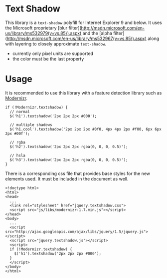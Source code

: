 # Text Shadow
This library is a `text-shadow` polyfill for Internet Explorer 9 and below. It uses the Microsoft proprietary [blur filter](http://msdn.microsoft.com/en-us/library/ms532979(v=vs.85\).aspx) and the [alpha filter](http://msdn.microsoft.com/en-us/library/ms532967(v=vs.85\).aspx) along with layering to closely approximate `text-shadow`.

* currently only pixel units are supported
* the color must be the last property

# Usage
It is recommended to use this library with a feature detection library such as [Modernizr](http://www.modernizr.com/docs/#textshadow).

    if (!Modernizr.textshadow) {
      // normal
      $('h1').textshadow('2px 2px 2px #000');
      
      // multiple shadows
      $('h1.cool').textshadow('2px 2px 2px #0f0, 4px 4px 2px #f00, 6px 6px 2px #00f');
      
      // rgba
      $('h2').textshadow('2px 2px 2px rgba(0, 0, 0, 0.5)');
      
      // hsla
      $('h3').textshadow('2px 2px 2px rgba(0, 0, 0, 0.5)');
    }
    
There is a corresponding css file that provides base styles for the new elements used. It must be included in the document as well.

    <!doctype html>
    <html>
    <head>
      ...
      <link rel="stylesheet" href="jquery.textshadow.css">
      <script src="js/libs/modernizr-1.7.min.js"></script>
    </head>
    <body>
      ...
      <script src="http://ajax.googleapis.com/ajax/libs/jquery/1.5/jquery.js"></script>
      <script src="jquery.textshadow.js"></script>
      <script>
      if (!Modernizr.textshadow) {
        $('h1').textshadow('2px 2px 2px #000');
      }
      </script>
    </body>
    </html>